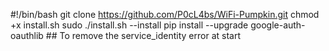 #!/bin/bash
git clone https://github.com/P0cL4bs/WiFi-Pumpkin.git
chmod +x install.sh
sudo ./install.sh --install
pip install --upgrade google-auth-oauthlib   ## To remove the service_identity error at start
